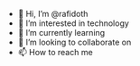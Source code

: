 - 👋 Hi, I’m @rafidoth
- 👀 I’m interested in technology
- 🌱 I’m currently learning 
- 💞️ I’m looking to collaborate on 
- 📫 How to reach me 

<!---
rafidoth/rafidoth is a ✨ special ✨ repository because its `README.md` (this file) appears on your GitHub profile.
You can click the Preview link to take a look at your changes.
--->
